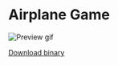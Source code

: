 ﻿# Airplane Game

![Preview gif](https://github.com/andreylitvintsev/AirplaneGame/blob/master/RepositoryResources/Preview.gif)

[Download binary](https://github.com/andreylitvintsev/AirplaneGame/tags)
